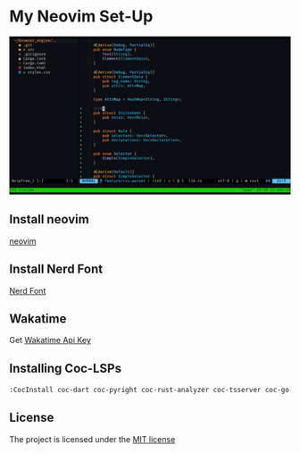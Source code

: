 # My Neovim Set-Up 

![Neovim Window](image.png)
## Install neovim

[neovim](https://neovim.io/)

## Install Nerd Font

[Nerd Font](https://www.nerdfonts.com/font-downloads)

## Wakatime

Get [Wakatime Api Key](https://wakatime.com)

## Installing Coc-LSPs
```bash
:CocInstall coc-dart coc-pyright coc-rust-analyzer coc-tsserver coc-go coc-clangd
```
## License

The project is licensed under the [MIT license](LICENSE)
